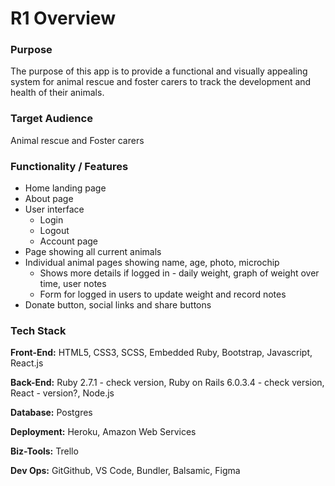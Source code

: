 # R1 Overview

### Purpose
The purpose of this app is to provide a functional and visually appealing system for animal rescue and foster carers to track the development and health of their animals.
### Target Audience
Animal rescue and Foster carers
### Functionality / Features
- Home landing page
- About page
- User interface
  - Login
  - Logout
  - Account page
- Page showing all current animals
- Individual animal pages showing name, age, photo, microchip
  - Shows more details if logged in - daily weight, graph of weight over time, user notes
  - Form for logged in users to update weight and record notes
- Donate button, social links and share buttons
### Tech Stack
**Front-End:** HTML5, CSS3, SCSS, Embedded Ruby, Bootstrap, Javascript, React.js

**Back-End:** Ruby 2.7.1 - check version, Ruby on Rails 6.0.3.4 - check version, React - version?, Node.js

**Database:** Postgres

**Deployment:** Heroku, Amazon Web Services

**Biz-Tools:** Trello 

**Dev Ops:** GitGithub, VS Code, Bundler, Balsamic, Figma
